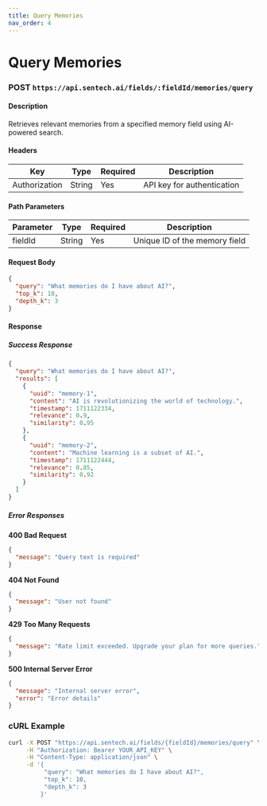 ```yaml
---
title: Query Memories
nav_order: 4
---
```


# Query Memories

### **POST** `https://api.sentech.ai/fields/:fieldId/memories/query`

#### **Description**
Retrieves relevant memories from a specified memory field using AI-powered search.

#### **Headers**

| Key           | Type   | Required | Description                |
|--------------|--------|----------|----------------------------|
| Authorization | String | Yes      | API key for authentication |

#### **Path Parameters**

| Parameter | Type   | Required | Description                  |
|-----------|--------|----------|------------------------------|
| fieldId   | String | Yes      | Unique ID of the memory field|

#### **Request Body**

```json
{
  "query": "What memories do I have about AI?",
  "top_k": 10,
  "depth_k": 3
}
```

#### **Response**
##### **Success Response**
```json
{
  "query": "What memories do I have about AI?",
  "results": [
    {
      "uuid": "memory-1",
      "content": "AI is revolutionizing the world of technology.",
      "timestamp": 1711122334,
      "relevance": 0.9,
      "similarity": 0.95
    },
    {
      "uuid": "memory-2",
      "content": "Machine learning is a subset of AI.",
      "timestamp": 1711122444,
      "relevance": 0.85,
      "similarity": 0.92
    }
  ]
}
```

##### **Error Responses**
**400 Bad Request**
```json
{
  "message": "Query text is required"
}
```

**404 Not Found**
```json
{
  "message": "User not found"
}
```

**429 Too Many Requests**
```json
{
  "message": "Rate limit exceeded. Upgrade your plan for more queries."
}
```

**500 Internal Server Error**
```json
{
  "message": "Internal server error",
  "error": "Error details"
}
```

### **cURL Example**
```sh
curl -X POST "https://api.sentech.ai/fields/{fieldId}/memories/query" \
     -H "Authorization: Bearer YOUR_API_KEY" \
     -H "Content-Type: application/json" \
     -d '{
          "query": "What memories do I have about AI?",
          "top_k": 10,
          "depth_k": 3
         }'
```


